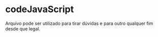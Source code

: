 codeJavaScript
==============
Arquivo pode ser utilizado para tirar dúvidas e para outro qualquer fim desde que legal.

